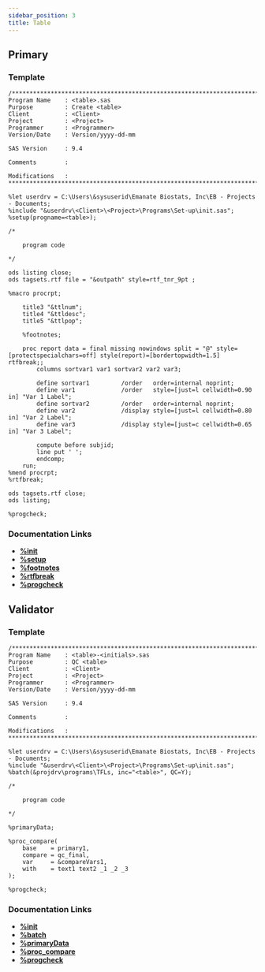 ```yaml
---
sidebar_position: 3
title: Table
---
```


## Primary

### Template

```sas
/****************************************************************************************
Program Name    : <table>.sas
Purpose         : Create <table>
Client          : <Client>
Project         : <Project>
Programmer      : <Programmer>
Version/Date    : Version/yyyy-dd-mm

SAS Version     : 9.4

Comments        :

Modifications   :
*****************************************************************************************/

%let userdrv = C:\Users\&sysuserid\Emanate Biostats, Inc\EB - Projects - Documents;
%include "&userdrv\<Client>\<Project>\Programs\Set-up\init.sas";
%setup(progname=<table>);

/*

    program code

*/

ods listing close;
ods tagsets.rtf file = "&outpath" style=rtf_tnr_9pt ;

%macro procrpt;

	title3 "&ttlnum";
	title4 "&ttldesc";
 	title5 "&ttlpop";

	%footnotes;

	proc report data = final missing nowindows split = "@" style=[protectspecialchars=off] style(report)=[bordertopwidth=1.5] rtfbreak;;
		columns sortvar1 var1 sortvar2 var2 var3;

        define sortvar1         /order 	 order=internal noprint;
		define var1 	  		/order   style=[just=l cellwidth=0.90 in] "Var 1 Label";
        define sortvar2         /order 	 order=internal noprint;
		define var2 	  		/display style=[just=l cellwidth=0.80 in] "Var 2 Label";
		define var3 	  		/display style=[just=c cellwidth=0.65 in] "Var 3 Label";

		compute before subjid;
		line put ' ';
		endcomp;
	run;
%mend procrpt;
%rtfbreak;

ods tagsets.rtf close;
ods listing;

%progcheck;
```

### Documentation Links

<!-- prettier-ignore -->
- [**%init**](..\set-up\init.md)
- [**%setup**](..\..\macros\macros-general\setup.md)
- [**%footnotes**](..\..\macros\macros-tfl\footnotes.md)
- [**%rtfbreak**](..\..\macros\macros-tfl\rtfbreak.md)
- [**%progcheck**](..\..\macros\macros-general\progcheck.md)

## Validator

### Template

```sas
/****************************************************************************************
Program Name    : <table>-<initials>.sas
Purpose         : QC <table>
Client          : <Client>
Project         : <Project>
Programmer      : <Programmer>
Version/Date    : Version/yyyy-dd-mm

SAS Version     : 9.4

Comments        :

Modifications   :
*****************************************************************************************/

%let userdrv = C:\Users\&sysuserid\Emanate Biostats, Inc\EB - Projects - Documents;
%include "&userdrv\<Client>\<Project>\Programs\Set-up\init.sas";
%batch(&projdrv\programs\TFLs, inc="<table>", QC=Y);

/*

    program code

*/

%primaryData;

%proc_compare(
	base    = primary1,
	compare = qc_final,
	var     = &compareVars1,
	with    = text1 text2 _1 _2 _3
);

%progcheck;
```

### Documentation Links

<!-- prettier-ignore -->
- [**%init**](..\set-up\init.md)
- [**%batch**](..\..\macros\macros-general\batch.md)
- [**%primaryData**](..\..\macros\macros-tfl\primarydata.md)
- [**%proc_compare**](..\..\macros\macros-validation\proc-compare.md)
- [**%progcheck**](..\..\macros\macros-general\progcheck.md)
